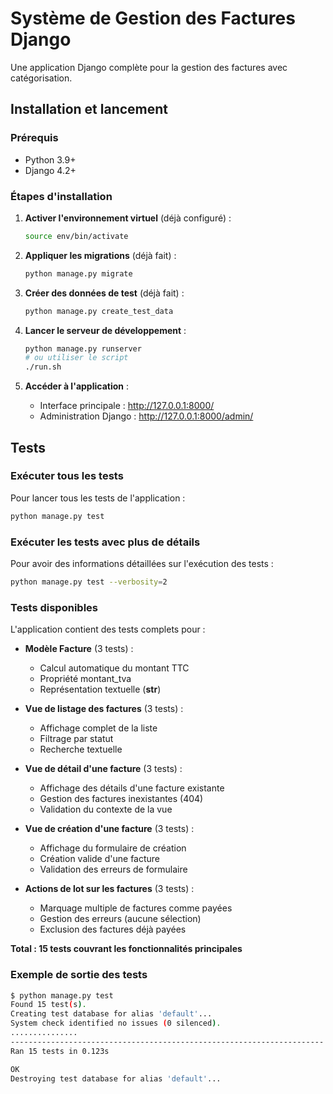 # Système de Gestion des Factures Django

Une application Django complète pour la gestion des factures avec catégorisation.

## Installation et lancement

### Prérequis

- Python 3.9+
- Django 4.2+

### Étapes d'installation

1. **Activer l'environnement virtuel** (déjà configuré) :

   ```bash
   source env/bin/activate
   ```

2. **Appliquer les migrations** (déjà fait) :

   ```bash
   python manage.py migrate
   ```

3. **Créer des données de test** (déjà fait) :

   ```bash
   python manage.py create_test_data
   ```

4. **Lancer le serveur de développement** :

   ```bash
   python manage.py runserver
   # ou utiliser le script
   ./run.sh
   ```

5. **Accéder à l'application** :
   - Interface principale : http://127.0.0.1:8000/
   - Administration Django : http://127.0.0.1:8000/admin/

## Tests

### Exécuter tous les tests

Pour lancer tous les tests de l'application :

```bash
python manage.py test
```

### Exécuter les tests avec plus de détails

Pour avoir des informations détaillées sur l'exécution des tests :

```bash
python manage.py test --verbosity=2
```

### Tests disponibles

L'application contient des tests complets pour :

- **Modèle Facture** (3 tests) :
  - Calcul automatique du montant TTC
  - Propriété montant_tva
  - Représentation textuelle (__str__)

- **Vue de listage des factures** (3 tests) :
  - Affichage complet de la liste
  - Filtrage par statut
  - Recherche textuelle

- **Vue de détail d'une facture** (3 tests) :
  - Affichage des détails d'une facture existante
  - Gestion des factures inexistantes (404)
  - Validation du contexte de la vue

- **Vue de création d'une facture** (3 tests) :
  - Affichage du formulaire de création
  - Création valide d'une facture
  - Validation des erreurs de formulaire

- **Actions de lot sur les factures** (3 tests) :
  - Marquage multiple de factures comme payées
  - Gestion des erreurs (aucune sélection)
  - Exclusion des factures déjà payées

**Total : 15 tests couvrant les fonctionnalités principales**

### Exemple de sortie des tests

```bash
$ python manage.py test
Found 15 test(s).
Creating test database for alias 'default'...
System check identified no issues (0 silenced).
...............
----------------------------------------------------------------------
Ran 15 tests in 0.123s

OK
Destroying test database for alias 'default'...
```
